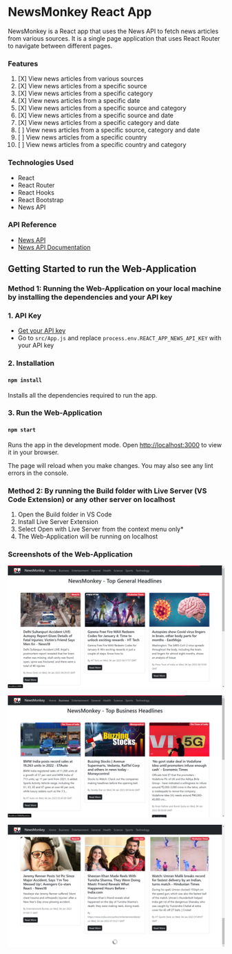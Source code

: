 # NewsMonkey React App

NewsMonkey is a React app that uses the News API to fetch news articles from various sources. It is a single page application that uses React Router to navigate between different pages.

### Features

1. [X] View news articles from various sources
2. [X] View news articles from a specific source
3. [X] View news articles from a specific category
4. [X] View news articles from a specific date
5. [X] View news articles from a specific source and category
6. [X] View news articles from a specific source and date
7. [X] View news articles from a specific category and date
8. [ ] View news articles from a specific source, category and date
9. [ ] View news articles from a specific country
1. [ ] View news articles from a specific country and category

### Technologies Used

- React
- React Router
- React Hooks
- React Bootstrap
- News API

### API Reference

- [News API](https://newsapi.org/)
- [News API Documentation](https://newsapi.org/docs)

## Getting Started to run the Web-Application

### Method 1: Running the Web-Application on your local machine by installing the dependencies and your API key

### 1. API Key

- [Get your API key](https://newsapi.org/register)
- Go to `src/App.js` and replace `process.env.REACT_APP_NEWS_API_KEY` with your API key

### 2. Installation

#### `npm install`

Installs all the dependencies required to run the app.

### 3. Run the Web-Application

#### `npm start`

Runs the app in the development mode.
Open [http://localhost:3000](http://localhost:3000) to view it in your browser.

The page will reload when you make changes.
You may also see any lint errors in the console.

### Method 2: By running the Build folder with Live Server (VS Code Extension) or any other server on localhost

1. Open the Build folder in VS Code
2. Install Live Server Extension
3. Select Open with Live Server from the context menu only*
4. The Web-Application will be running on localhost

### Screenshots of the Web-Application

![Home Page](image/README/1672815172884.png)

![All Catrgories](image/README/1672815137529.png)

![Infinite Scroll Added](image/README/1672815353849.png)
